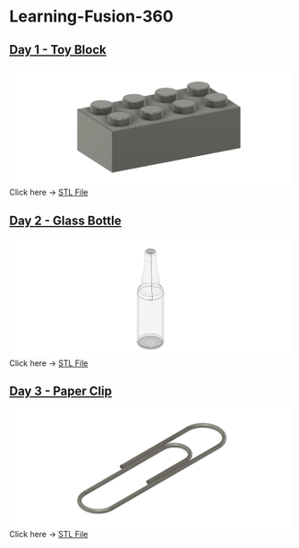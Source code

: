 # Learning-Fusion-360

## [Day 1 - Toy Block](https://github.com/joel0414/Learning-Fusion-360/tree/main/Day_1)

![alt text](Day_1/Toy_Block.png)
Click here -> [STL File](<Day_1/2x8 Block.stl>)

## [Day 2 - Glass Bottle]()

![alt text](<Day_2/Glass Bottle Picture.png>)
Click here -> [STL File](<Day_2/Glass Soda Bottle v3.stl>)

## [Day 3 - Paper Clip]()

![alt text](<Day_3/Paper Clip Picture.png>)
Click here -> [STL File](<Day_3/Paper Clip v4.stl>)